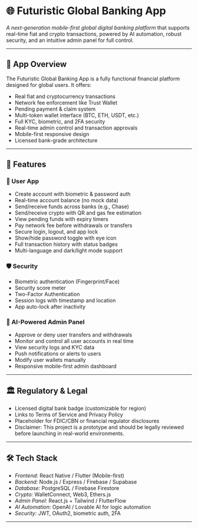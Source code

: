 # 🌐 Futuristic Global Banking App

*A next-generation mobile-first global digital banking platform* that supports real-time fiat and crypto transactions, powered by AI automation, robust security, and an intuitive admin panel for full control.

---

## 📱 App Overview

The Futuristic Global Banking App is a fully functional financial platform designed for global users. It offers:

- Real fiat and cryptocurrency transactions
- Network fee enforcement like Trust Wallet
- Pending payment & claim system
- Multi-token wallet interface (BTC, ETH, USDT, etc.)
- Full KYC, biometric, and 2FA security
- Real-time admin control and transaction approvals
- Mobile-first responsive design
- Licensed bank-grade architecture

---

## 🚀 Features

### 🔐 User App
- Create account with biometric & password auth
- Real-time account balance (no mock data)
- Send/receive funds across banks (e.g., Chase)
- Send/receive crypto with QR and gas fee estimation
- View pending funds with expiry timers
- Pay network fee before withdrawals or transfers
- Secure login, logout, and app lock
- Show/hide password toggle with eye icon
- Full transaction history with status badges
- Multi-language and dark/light mode support

### 🛡 Security
- Biometric authentication (Fingerprint/Face)
- Security score meter
- Two-Factor Authentication
- Session logs with timestamp and location
- App auto-lock after inactivity

### 🧠 AI-Powered Admin Panel
- Approve or deny user transfers and withdrawals
- Monitor and control all user accounts in real time
- View security logs and KYC data
- Push notifications or alerts to users
- Modify user wallets manually
- Responsive mobile-first admin dashboard

---

## 🏛 Regulatory & Legal
- Licensed digital bank badge (customizable for region)
- Links to Terms of Service and Privacy Policy
- Placeholder for FDIC/CBN or financial regulator disclosures
- Disclaimer: This project is a prototype and should be legally reviewed before launching in real-world environments.

---

## 🛠 Tech Stack

- *Frontend:* React Native / Flutter (Mobile-first)
- *Backend:* Node.js / Express / Firebase / Supabase
- *Database:* PostgreSQL / Firebase Firestore
- *Crypto:* WalletConnect, Web3, Ethers.js
- *Admin Panel:* React.js + Tailwind / FlutterFlow
- *AI Automation:* OpenAI / Lovable AI for logic automation
- *Security:* JWT, OAuth2, biometric auth, 2FA

---

